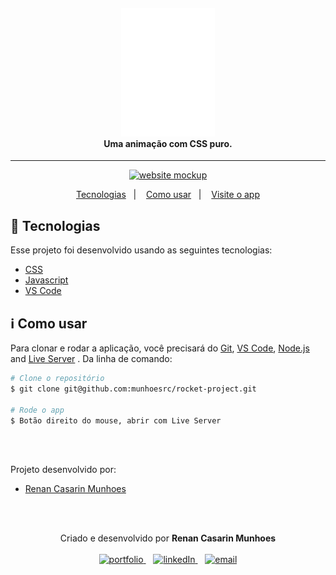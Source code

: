 <h4 align="center">
  <img width="150px" alt="foguete logo" src="image/rocket.png" />
  <br />
  Uma animação com CSS puro.
</h4>

<hr />

<p align="center">
  <a href="http://munhoesrc.me/rocket-project/">
      <img alt="website mockup" src="https://imgur.com/gallery/M17D5Rw" />    
  </a>
</p>

<p align="center">
  <a href="#rocket-tecnologias">Tecnologias</a>&nbsp;&nbsp;&nbsp;|&nbsp;&nbsp;&nbsp;
  <a href="#information_source-como-usar">Como usar</a>&nbsp;&nbsp;&nbsp;|&nbsp;&nbsp;&nbsp;
  <a href="http://munhoesrc.me/rocket-project/">Visite o app</a>
</p>

## :rocket: Tecnologias

Esse projeto foi desenvolvido usando as seguintes tecnologias:

-  [CSS](https://developer.mozilla.org/en-US/docs/Web/CSS)
-  [Javascript](https://developer.mozilla.org/en-US/docs/Web/JavaScript)
-  [VS Code](https://code.visualstudio.com/)

## :information_source: Como usar

Para clonar e rodar a aplicação, você precisará do [Git](https://git-scm.com), [VS Code](https://code.visualstudio.com/), [Node.js](https://nodejs.org/) and [Live Server](https://github.com/ritwickdey/vscode-live-server-plus-plus) . Da linha de comando:

```bash
# Clone o repositório
$ git clone git@github.com:munhoesrc/rocket-project.git

# Rode o app
$ Botão direito do mouse, abrir com Live Server

```

<br/><br/>

<p>Projeto desenvolvido por:</p>
<ul>
  <li>
    <a href="https://github.com/munhoesrc"/>Renan Casarin Munhoes</a>
  </li>
</ul>

<br/><br/>

<p align="center">
  Criado e desenvolvido por <b>Renan Casarin Munhoes</b>
  <br/><br/>
  
  <a href="http://munhoesrc.me/">
    <img alt="portfolio" height="30px" src="https://i.imgur.com/7lbNPnj.png" />
  </a>
  &nbsp;&nbsp;
  <a href="https://www.linkedin.com/in/renancasarinmunhoes/">
    <img alt="linkedIn" height="30px" src="https://i.imgur.com/TQRXxhT.png" />
  </a>
  &nbsp;&nbsp;
  <a href="mailto:munhoesrc@gmail.com?subject=website contact">
    <img alt="email" height="30px" src="https://i.imgur.com/wu7e3PJ.png" />
  </a>
</p>